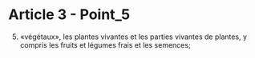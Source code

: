 # Article 3 - Point_5

5) «végétaux», les plantes vivantes et les parties vivantes de plantes, y compris les fruits et légumes frais et les semences;
